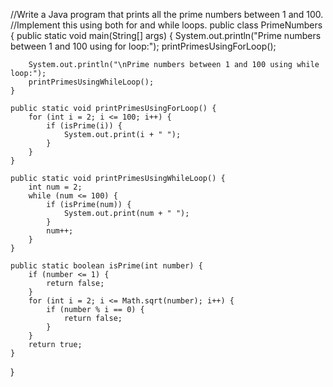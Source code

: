 //Write a Java program that prints all the prime numbers between 1 and 100.
//Implement this using both for and while loops.
public class PrimeNumbers {
    public static void main(String[] args) {
        System.out.println("Prime numbers between 1 and 100 using for loop:");
        printPrimesUsingForLoop();
        
        System.out.println("\nPrime numbers between 1 and 100 using while loop:");
        printPrimesUsingWhileLoop();
    }
    
    public static void printPrimesUsingForLoop() {
        for (int i = 2; i <= 100; i++) {
            if (isPrime(i)) {
                System.out.print(i + " ");
            }
        }
    }
    
    public static void printPrimesUsingWhileLoop() {
        int num = 2;
        while (num <= 100) {
            if (isPrime(num)) {
                System.out.print(num + " ");
            }
            num++;
        }
    }
    
    public static boolean isPrime(int number) {
        if (number <= 1) {
            return false;
        }
        for (int i = 2; i <= Math.sqrt(number); i++) {
            if (number % i == 0) {
                return false;
            }
        }
        return true;
    }
}

